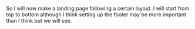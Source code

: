 So I will now make a landing page following a certain layout. I will start from top to bottom although I think setting up the footer may be more important than I think but we will see.